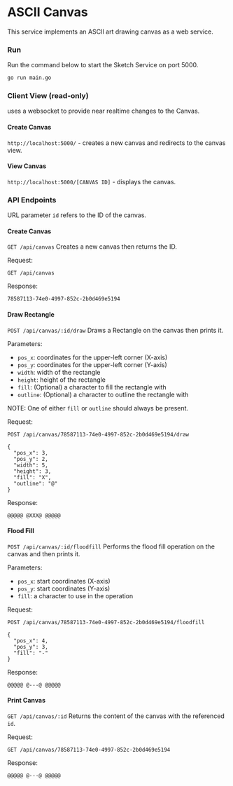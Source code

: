 # ASCII Canvas

This service implements an ASCII art drawing canvas as a web service.

### Run

Run the command below to start the Sketch Service on port 5000.

```sh
go run main.go
```

### Client View (read-only)

uses a websocket to provide near realtime changes to the Canvas.

#### Create Canvas

`http://localhost:5000/` - creates a new canvas and redirects to the canvas view.

#### View Canvas

`http://localhost:5000/[CANVAS ID]` - displays the canvas.

### API Endpoints

URL parameter `id` refers to the ID of the canvas.

#### Create Canvas

`GET /api/canvas` Creates a new canvas then returns the ID.

Request:

```text
GET /api/canvas
```

Response:

```text
78587113-74e0-4997-852c-2b0d469e5194
```

#### Draw Rectangle

`POST /api/canvas/:id/draw` Draws a Rectangle on the canvas then prints it.

Parameters:

- `pos_x`: coordinates for the upper-left corner (X-axis)
- `pos_y`: coordinates for the upper-left corner (Y-axis)
- `width`: width of the rectangle
- `height`: height of the rectangle
- `fill`: (Optional) a character to fill the rectangle with
- `outline`: (Optional) a character to outline the rectangle with

NOTE: One of either `fill` or `outline` should always be present.

Request:

```text
POST /api/canvas/78587113-74e0-4997-852c-2b0d469e5194/draw

{
  "pos_x": 3,
  "pos_y": 2,
  "width": 5,
  "height": 3,
  "fill": "X",
  "outline": "@"
}
```

Response:

```text
@@@@@ @XXX@ @@@@@
```

#### Flood Fill

`POST /api/canvas/:id/floodfill` Performs the flood fill operation on the canvas and then prints it.

Parameters:

- `pos_x`: start coordinates (X-axis)
- `pos_y`: start coordinates (Y-axis)
- `fill`:  a character to use in the operation

Request:

```text
POST /api/canvas/78587113-74e0-4997-852c-2b0d469e5194/floodfill

{
  "pos_x": 4,
  "pos_y": 3,
  "fill": "-"
}
```

Response:

```text
@@@@@ @---@ @@@@@
```

#### Print Canvas

`GET /api/canvas/:id` Returns the content of the canvas with the referenced `id`.

Request:

```text
GET /api/canvas/78587113-74e0-4997-852c-2b0d469e5194
```

Response:

```text
@@@@@ @---@ @@@@@
```
